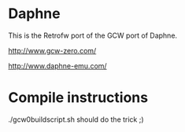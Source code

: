 # Daphne

This is the Retrofw port of the GCW port of Daphne.

http://www.gcw-zero.com/

http://www.daphne-emu.com/

# Compile instructions

./gcw0buildscript.sh should do the trick ;)
